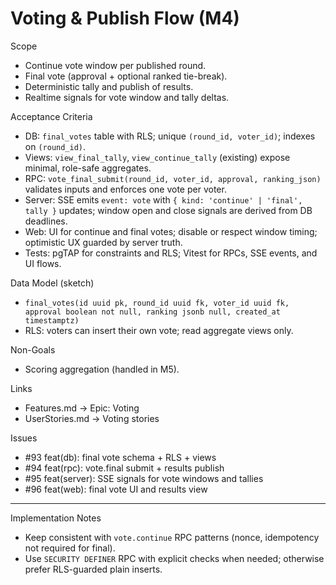 # Voting & Publish Flow (M4)

Scope

- Continue vote window per published round.
- Final vote (approval + optional ranked tie-break).
- Deterministic tally and publish of results.
- Realtime signals for vote window and tally deltas.

Acceptance Criteria

- DB: `final_votes` table with RLS; unique `(round_id, voter_id)`; indexes on
  `(round_id)`.
- Views: `view_final_tally`, `view_continue_tally` (existing) expose minimal,
  role-safe aggregates.
- RPC: `vote_final_submit(round_id, voter_id, approval, ranking_json)` validates
  inputs and enforces one vote per voter.
- Server: SSE emits `event: vote` with `{ kind: 'continue' | 'final', tally }`
  updates; window open and close signals are derived from DB deadlines.
- Web: UI for continue and final votes; disable or respect window timing;
  optimistic UX guarded by server truth.
- Tests: pgTAP for constraints and RLS; Vitest for RPCs, SSE events, and UI
  flows.

Data Model (sketch)

- `final_votes(id uuid pk, round_id uuid fk, voter_id uuid fk, approval boolean
not null, ranking jsonb null, created_at timestamptz)`
- RLS: voters can insert their own vote; read aggregate views only.

Non-Goals

- Scoring aggregation (handled in M5).

Links

- Features.md → Epic: Voting
- UserStories.md → Voting stories

Issues

- #93 feat(db): final vote schema + RLS + views
- #94 feat(rpc): vote.final submit + results publish
- #95 feat(server): SSE signals for vote windows and tallies
- #96 feat(web): final vote UI and results view

---

Implementation Notes

- Keep consistent with `vote.continue` RPC patterns (nonce, idempotency not
  required for final).
- Use `SECURITY DEFINER` RPC with explicit checks when needed; otherwise prefer
  RLS-guarded plain inserts.
